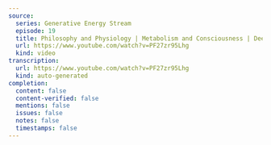 ```yaml
---
source:
  series: Generative Energy Stream
  episode: 19
  title: Philosophy and Physiology | Metabolism and Consciousness | Deep Politics
  url: https://www.youtube.com/watch?v=PF27zr95Lhg
  kind: video
transcription:
  url: https://www.youtube.com/watch?v=PF27zr95Lhg
  kind: auto-generated
completion:
  content: false
  content-verified: false
  mentions: false
  issues: false
  notes: false
  timestamps: false
---
```

